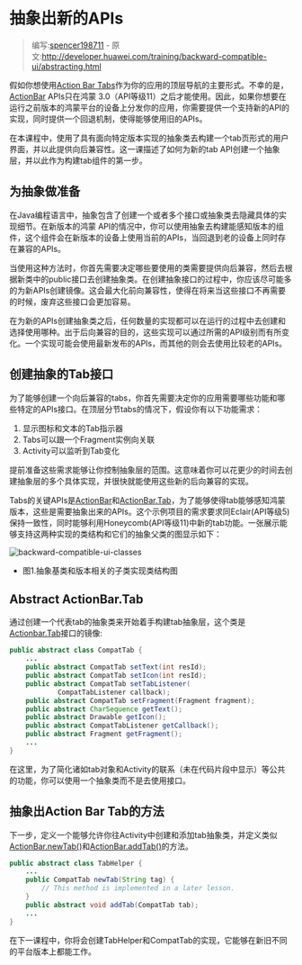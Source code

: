 # 抽象出新的APIs

> 编写:[spencer198711](https://github.com/spencer198711) - 原文:<http://developer.huawei.com/training/backward-compatible-ui/abstracting.html>

假如你想使用[Action Bar Tabs](http://developer.huawei.com/guide/topics/ui/actionbar.html#Tabs)作为你的应用的顶层导航的主要形式。不幸的是，[ActionBar](http://developer.huawei.com/reference/ohos/app/ActionBar.html) APIs只在鸿蒙 3.0（API等级11）之后才能使用。因此，如果你想要在运行之前版本的鸿蒙平台的设备上分发你的应用，你需要提供一个支持新的API的实现，同时提供一个回退机制，使得能够使用旧的APIs。

在本课程中，使用了具有面向特定版本实现的抽象类去构建一个tab页形式的用户界面，并以此提供向后兼容性。这一课描述了如何为新的tab API创建一个抽象层，并以此作为构建tab组件的第一步。

## 为抽象做准备

在Java编程语言中，抽象包含了创建一个或者多个接口或抽象类去隐藏具体的实现细节。在新版本的鸿蒙 API的情况中，你可以使用抽象去构建能感知版本的组件，这个组件会在新版本的设备上使用当前的APIs，当回退到老的设备上同时存在兼容的APIs。

当使用这种方法时，你首先需要决定哪些要使用的类需要提供向后兼容，然后去根据新类中的public接口去创建抽象类。在创建抽象接口的过程中，你应该尽可能多的为新APIs创建镜像。这会最大化前向兼容性，使得在将来当这些接口不再需要的时候，废弃这些接口会更加容易。

在为新的APIs创建抽象类之后，任何数量的实现都可以在运行的过程中去创建和选择使用哪种。出于后向兼容的目的，这些实现可以通过所需的API级别而有所变化。一个实现可能会使用最新发布的APIs，而其他的则会去使用比较老的APIs。

## 创建抽象的Tab接口

为了能够创建一个向后兼容的tabs，你首先需要决定你的应用需要哪些功能和哪些特定的APIs接口。在顶层分节tabs的情况下，假设你有以下功能需求：

1. 显示图标和文本的Tab指示器
2. Tabs可以跟一个Fragment实例向关联
3. Activity可以监听到Tab变化

提前准备这些需求能够让你控制抽象层的范围。这意味着你可以花更少的时间去创建抽象层的多个具体实现，并很快就能使用这些新的后向兼容的实现。

Tabs的关键APIs是[ActionBar](http://developer.huawei.com/reference/ohos/app/ActionBar.html)和[ActionBar.Tab](http://developer.huawei.com/reference/ohos/app/ActionBar.Tab.html)，为了能够使得tab能够感知鸿蒙版本，这些是需要抽象出来的APIs。这个示例项目的需求要求同Eclair(API等级5)保持一致性，同时能够利用Honeycomb(API等级11)中新的tab功能。一张展示能够支持这两种实现的类结构和它们的抽象父类的图显示如下：

![backward-compatible-ui-classes](backward-compatible-ui-classes.png)

* 图1.抽象基类和版本相关的子类实现类结构图

## Abstract ActionBar.Tab

通过创建一个代表tab的抽象类来开始着手构建tab抽象层，这个类是[Actionbar.Tab](http://developer.huawei.com/reference/ohos/app/ActionBar.Tab.html)接口的镜像:

```java
public abstract class CompatTab {
    ...
    public abstract CompatTab setText(int resId);
    public abstract CompatTab setIcon(int resId);
    public abstract CompatTab setTabListener(
            CompatTabListener callback);
    public abstract CompatTab setFragment(Fragment fragment);
	public abstract CharSequence getText();
    public abstract Drawable getIcon();
    public abstract CompatTabListener getCallback();
    public abstract Fragment getFragment();
    ...
}
```

在这里，为了简化诸如tab对象和Activity的联系（未在代码片段中显示）等公共的功能，你可以使用一个抽象类而不是去使用接口。

## 抽象出Action Bar Tab的方法

下一步，定义一个能够允许你往Activity中创建和添加tab抽象类，并定义类似[ActionBar.newTab()](http://developer.huawei.com/reference/ohos/app/ActionBar.html#newTab())和[ActionBar.addTab()](http://developer.huawei.com/reference/ohos/app/ActionBar.html#addTab(ohos.app.ActionBar.Tab))的方法。

```java
public abstract class TabHelper {
    ...
	public CompatTab newTab(String tag) {
        // This method is implemented in a later lesson.
    }
	public abstract void addTab(CompatTab tab);
	...
}
```

在下一课程中，你将会创建TabHelper和CompatTab的实现，它能够在新旧不同的平台版本上都能工作。
